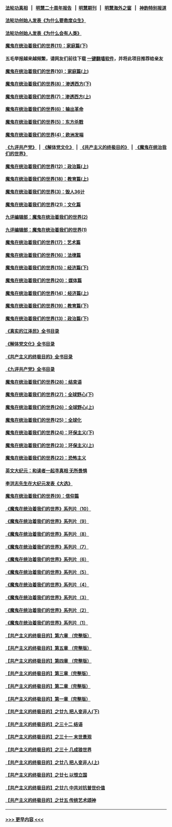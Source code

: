 #### [法轮功真相](https://github.com/gfw-breaker/truth/blob/master/README.md?t=0) &nbsp;&nbsp;|&nbsp;&nbsp; [明慧二十周年报告](https://github.com/gfw-breaker/mh-reports/blob/master/README.md?t=0) &nbsp;&nbsp;|&nbsp;&nbsp;[明慧期刊](https://github.com/gfw-breaker/mh-qikan) &nbsp;&nbsp;|&nbsp;&nbsp; [明慧海外之窗](https://github.com/gfw-breaker/mh-news/blob/master/README.md?t=0) &nbsp;&nbsp;|&nbsp;&nbsp; [神韵特别报道](https://github.com/gfw-breaker/mh-news/blob/master/shenyun.md?t=0)
#### [法轮功创始人发表《为什么要救度众生》](../pages/nsc422/n13975246.md?t=06191243) 
#### [法轮功创始人发表《为什么会有人类》](../pages/nsc422/n13912117.md?t=06191243) 
#### [魔鬼在统治着我们的世界(11)：家庭篇(下)](../pages/nsc422/n10440961.md?t=06191243) 
#### 五毛举报越来越频繁，请网友们前往下载 [一键翻墙软件](https://github.com/gfw-breaker/ssr-accounts)，并将此项目推荐给亲友
#### [魔鬼在统治着我们的世界(10)：家庭篇(上)](../pages/nsc422/n10435448.md?t=06191243) 
#### [魔鬼在统治着我们的世界(8)：渗透西方(下)](../pages/nsc422/n10429603.md?t=06191243) 
#### [魔鬼在统治着我们的世界(7)：渗透西方(上)](../pages/nsc422/n10426013.md?t=06191243) 
#### [魔鬼在统治着我们的世界(6)：输出革命](../pages/nsc422/n10421536.md?t=06191243) 
#### [魔鬼在统治着我们的世界(5)：东方杀戮](../pages/nsc422/n10417707.md?t=06191243) 
#### [魔鬼在统治着我们的世界(4)：欧洲发端](../pages/nsc422/n10414890.md?t=06191243) 
#### [《九评共产党》](https://github.com/begood0513/9ping.md/blob/master/README.md) &nbsp;|&nbsp; [《解体党文化》](../../../../jtdwh.md/blob/master/README.md)  &nbsp;|&nbsp; [《共产主义的终极目的》](../../../../gczydzjmd.md/blob/master/README.md) &nbsp;|&nbsp; [《魔鬼在统治我们的世界》](../../../../mgztzwmdsj.md/blob/master/README.md) 
#### [魔鬼在统治着我们的世界(12)：政治篇(上)](../pages/nsc422/n10444576.md?t=06191243) 
#### [魔鬼在统治着我们的世界(18)：教育篇(上)](../pages/nsc422/n10526970.md?t=06191243) 
#### [魔鬼在统治着我们的世界(3)：毁人36计](../pages/nsc422/n10411583.md?t=06191243) 
#### [魔鬼在统治着我们的世界(21)：文化篇](../pages/nsc422/n10597706.md?t=06191243) 
#### [九评编辑部：魔鬼在统治着我们的世界(2)](../pages/nsc422/n10410036.md?t=06191243) 
#### [九评编辑部：魔鬼在统治着我们的世界(1)](../pages/nsc422/n10406825.md?t=06191243) 
#### [魔鬼在统治着我们的世界(17)：艺术篇](../pages/nsc422/n10499093.md?t=06191243) 
#### [魔鬼在统治着我们的世界(16)：法律篇](../pages/nsc422/n10485969.md?t=06191243) 
#### [魔鬼在统治着我们的世界(15)：经济篇(下)](../pages/nsc422/n10469975.md?t=06191243) 
#### [魔鬼在统治着我们的世界(20)：媒体篇](../pages/nsc422/n10586579.md?t=06191243) 
#### [魔鬼在统治着我们的世界(14)：经济篇(上)](../pages/nsc422/n10457370.md?t=06191243) 
#### [魔鬼在统治着我们的世界(19)：教育篇(下)](../pages/nsc422/n10564808.md?t=06191243) 
#### [魔鬼在统治着我们的世界(13)：政治篇(下)](../pages/nsc422/n10448270.md?t=06191243) 
#### [《真实的江泽民》全书目录](../pages/nsc422/n13721399.md?t=06191243) 
#### [《解体党文化》全书目录](../pages/nsc422/n13721157.md?t=06191243) 
#### [《共产主义的终极目的》全书目录](../pages/nsc422/n13721048.md?t=06191243) 
#### [《九评共产党》全书目录](../pages/nsc422/n13708085.md?t=06191243) 
#### [魔鬼在统治着我们的世界(28)：结束语](../pages/nsc422/n10936246.md?t=06191243) 
#### [魔鬼在统治着我们的世界(27)：全球野心(下)](../pages/nsc422/n10928319.md?t=06191243) 
#### [魔鬼在统治着我们的世界(26)：全球野心(上)](../pages/nsc422/n10900318.md?t=06191243) 
#### [魔鬼在统治着我们的世界(25)：全球化](../pages/nsc422/n10788205.md?t=06191243) 
#### [魔鬼在统治着我们的世界(24)：环保主义(下)](../pages/nsc422/n10695307.md?t=06191243) 
#### [魔鬼在统治着我们的世界(23)：环保主义(上)](../pages/nsc422/n10688613.md?t=06191243) 
#### [魔鬼在统治着我们的世界(22)：恐怖主义](../pages/nsc422/n10614727.md?t=06191243) 
#### [英文大纪元：和读者一起寻真相 无所畏惧](../pages/nsc422/n12542027.md?t=06191243) 
#### [李洪志先生在大纪元发表《大选》](../pages/nsc422/n12534746.md?t=06191243) 
#### [魔鬼在统治着我们的世界(9)：信仰篇](../pages/nsc422/n10432159.md?t=06191243) 
#### [《魔鬼在统治着我们的世界》系列片（10）](../pages/nsc422/n12292670.md?t=06191243) 
#### [《魔鬼在统治着我们的世界》系列片（9）](../pages/nsc422/n12290859.md?t=06191243) 
#### [《魔鬼在统治着我们的世界》系列片（8）](../pages/nsc422/n12287445.md?t=06191243) 
#### [《魔鬼在统治着我们的世界》系列片（7）](../pages/nsc422/n12283425.md?t=06191243) 
#### [《魔鬼在统治着我们的世界》系列片（6）](../pages/nsc422/n12282314.md?t=06191243) 
#### [《魔鬼在统治着我们的世界》系列片（5）](../pages/nsc422/n12281419.md?t=06191243) 
#### [《魔鬼在统治着我们的世界》系列片（4）](../pages/nsc422/n12274024.md?t=06191243) 
#### [《魔鬼在统治着我们的世界》系列片（3）](../pages/nsc422/n12271322.md?t=06191243) 
#### [《魔鬼在统治着我们的世界》系列片（2）](../pages/nsc422/n12269049.md?t=06191243) 
#### [《魔鬼在统治着我们的世界》系列片（1）](../pages/nsc422/n12267575.md?t=06191243) 
#### [【共产主义的终极目的】第六章 （完整版）](../pages/nsc422/n11428913.md?t=06191243) 
#### [【共产主义的终极目的】第五章 （完整版）](../pages/nsc422/n11428912.md?t=06191243) 
#### [【共产主义的终极目的】第四章 （完整版）](../pages/nsc422/n11428907.md?t=06191243) 
#### [【共产主义的终极目的】第三章（完整版）](../pages/nsc422/n11428848.md?t=06191243) 
#### [【共产主义的终极目的】第二章（完整版）](../pages/nsc422/n11428831.md?t=06191243) 
#### [【共产主义的终极目的】第一章（完整版）](../pages/nsc422/n11417651.md?t=06191243) 
#### [【共产主义的终极目的】之廿九 把人变非人(下)](../pages/nsc422/n11344140.md?t=06191243) 
#### [【共产主义的终极目的】之三十二 结语](../pages/nsc422/n11360535.md?t=06191243) 
#### [【共产主义的终极目的】之三十一 末世景观](../pages/nsc422/n11351129.md?t=06191243) 
#### [【共产主义的终极目的】之三十 几成狼世界](../pages/nsc422/n11348280.md?t=06191243) 
#### [【共产主义的终极目的】之廿八 把人变非人(上)](../pages/nsc422/n11340492.md?t=06191243) 
#### [【共产主义的终极目的】之廿七 以恨立国](../pages/nsc422/n11336944.md?t=06191243) 
#### [【共产主义的终极目的】之廿六 中共对抗普世价值](../pages/nsc422/n11324785.md?t=06191243) 
#### [【共产主义的终极目的】之廿五 传统艺术颂神](../pages/nsc422/n11296396.md?t=06191243) 

----
#### [ >>> 更早内容 <<< ](../indexes/nsc422-earlier.md)
